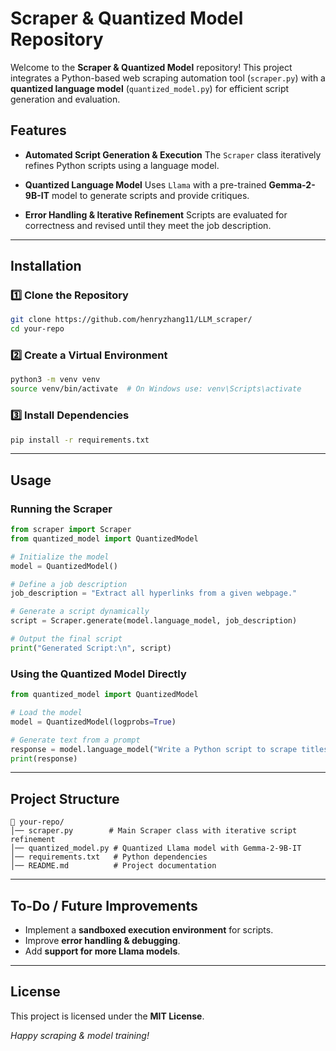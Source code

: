 # Scraper & Quantized Model Repository

Welcome to the **Scraper & Quantized Model** repository! This project integrates a Python-based web scraping automation tool (`scraper.py`) with a **quantized language model** (`quantized_model.py`) for efficient script generation and evaluation.

## Features

- **Automated Script Generation & Execution** 
  The `Scraper` class iteratively refines Python scripts using a language model.
  
- **Quantized Language Model** 
  Uses `Llama` with a pre-trained **Gemma-2-9B-IT** model to generate scripts and provide critiques.

- **Error Handling & Iterative Refinement** 
  Scripts are evaluated for correctness and revised until they meet the job description.

---

## Installation

### 1️⃣ Clone the Repository  
```bash
git clone https://github.com/henryzhang11/LLM_scraper/
cd your-repo
```

### 2️⃣ Create a Virtual Environment  
```bash
python3 -m venv venv
source venv/bin/activate  # On Windows use: venv\Scripts\activate
```

### 3️⃣ Install Dependencies  
```bash
pip install -r requirements.txt
```
---

## Usage

### Running the Scraper
```python
from scraper import Scraper
from quantized_model import QuantizedModel

# Initialize the model
model = QuantizedModel()

# Define a job description
job_description = "Extract all hyperlinks from a given webpage."

# Generate a script dynamically
script = Scraper.generate(model.language_model, job_description)

# Output the final script
print("Generated Script:\n", script)
```

### Using the Quantized Model Directly
```python
from quantized_model import QuantizedModel

# Load the model
model = QuantizedModel(logprobs=True)

# Generate text from a prompt
response = model.language_model("Write a Python script to scrape titles from a webpage.")
print(response)
```

---

## Project Structure

```
📂 your-repo/
│── scraper.py        # Main Scraper class with iterative script refinement
│── quantized_model.py # Quantized Llama model with Gemma-2-9B-IT
│── requirements.txt   # Python dependencies
│── README.md          # Project documentation
```

---

## To-Do / Future Improvements

- Implement a **sandboxed execution environment** for scripts.
- Improve **error handling & debugging**.
- Add **support for more Llama models**.

---

## License

This project is licensed under the **MIT License**.

*Happy scraping & model training!*
